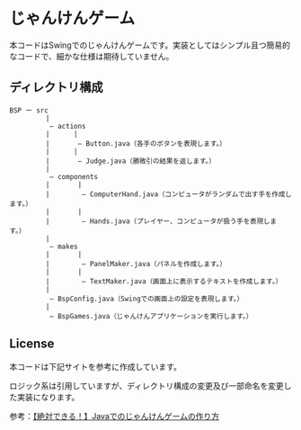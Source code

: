 # じゃんけんゲーム

本コードはSwingでのじゃんけんゲームです。実装としてはシンプル且つ簡易的なコードで、細かな仕様は期待していません。

## ディレクトリ構成

```
BSP ー src
         |
          ― actions
         |      |
         |       ― Button.java（各手のボタンを表現します。）
         |      |
         |       ― Judge.java（勝敗引の結果を返します。）
         |
          ― components
         |       |
         |        ― ComputerHand.java（コンピュータがランダムで出す手を作成します。）
         |       |
         |        ― Hands.java（プレイヤー、コンピュータが扱う手を表現します。）
         |
          ― makes
         |       |
         |        ― PanelMaker.java（パネルを作成します。）
         |       |
         |        ― TextMaker.java（画面上に表示するテキストを作成します。）
         |
          ― BspConfig.java（Swingでの画面上の設定を表現します。）
         |
          ― BspGames.java（じゃんけんアプリケーションを実行します。）
```

## License

本コードは下記サイトを参考に作成しています。

ロジック系は引用していますが、ディレクトリ構成の変更及び一部命名を変更した実装になります。

参考：[【絶対できる！】Javaでのじゃんけんゲームの作り方](https://original-game.com/java-janken-game-program/)